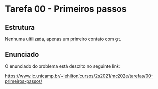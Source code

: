 # Tarefa 00 - Primeiros passos

## Estrutura
Nenhuma ultilizada, apenas um primeiro contato com git.

## Enunciado
O enunciado do problema está descrito no seguinte link:

https://www.ic.unicamp.br/~lehilton/cursos/2s2021/mc202e/tarefas/00-primeiros-passos/ 